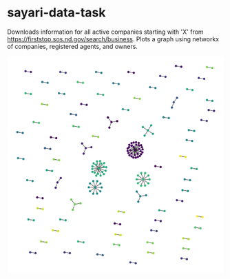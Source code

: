 # sayari-data-task

Downloads information for all active companies starting with 'X' from https://firststop.sos.nd.gov/search/business.
Plots a graph using networkx of companies, registered agents, and owners. 

![plot](x_business_plot.png)
